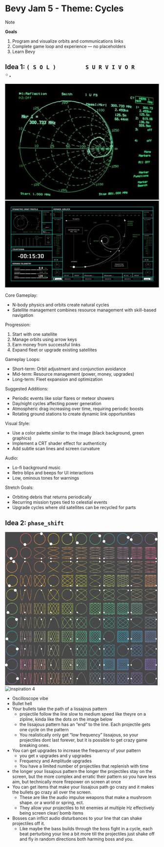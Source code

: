 # Bevy Jam 5 - Theme: Cycles

> [!NOTE] 
> **Goals**
> 1. Program and visualize orbits and communications links
> 2. Complete game loop and experience — no placeholders
> 3. Learn Bevy

## Idea 1: `( S O L )         S U R V I V O R           ◦.`

![inspiration 1](doc/assets/inspo-1.png)
![inspiration 2](doc/assets/inspo-2.png)

Core Gameplay:

- N-body physics and orbits create natural cycles
- Satellite management combines resource management with skill-based navigation

Progression:

1. Start with one satellite
2. Manage orbits using arrow keys
3. Earn money from successful links
4. Expand fleet or upgrade existing satellites

Gameplay Loops:

- Short-term: Orbit adjustment and conjunction avoidance
- Mid-term: Resource management (power, money, upgrades)
- Long-term: Fleet expansion and optimization

Suggested Additions:

- Periodic events like solar flares or meteor showers
- Day/night cycles affecting power generation
- Atmospheric drag increasing over time, requiring periodic boosts
- Rotating ground stations to create dynamic link opportunities

Visual Style:

- Use a color palette similar to the image (black background, green graphics)
- Implement a CRT shader effect for authenticity
- Add subtle scan lines and screen curvature

Audio:

- Lo-fi background music
- Retro blips and beeps for UI interactions
- Low, ominous tones for warnings

Stretch Goals:

- Orbiting debris that returns periodically
- Recurring mission types tied to celestial events
- Upgrade cycles where old satellites can be recycled for parts

## Idea 2: `phase_shift`

![inspiration 3](doc/assets/lissajous.gif)
![inspiration 4](https://www.youtube.com/watch?v=t6nGiBzGLD8)

- Oscilloscope vibe
- Bullet hell
- Your bullets take the path of a lissajous pattern
    - projectile follow the line slow to medium speed like theyre on a zipline, kinda like the dots on the image below
    - the lissajous pattern has an “end” to the line. Each projectile gets one cycle on the pattern
    - You realistically only get “low frequency” lissajous, so your projectiles dont last forever, but it is possible to get crazy game breaking ones.
- You can get upgrades to increase the frequency of your pattern
    - you get x upgrades and y upgrades
    - Frequency and Amplitude upgrades
    - You have a limited number of projectiles that replenish with time
- the longer your lissajous pattern the longer the projectiles stay on the screen, but the more complex and erratic their pattern so you have less aim, but technically more firepower on screen at once
- You can get items that make your lissajous path go crazy and it makes the bullets go crazy all over the screen.
    - These are like the audio impulse weapons that make a mushroom shape. or a world or spring, ect.
    - They allow your projectiles to hit enemies at multiple Hz effectively being screen clear/ bomb items
- Bosses can inflict audio disturbances to your line that can shake projectiles off it.
    - Like maybe the bass builds through the boss fight in a cycle, each beat perturbing your line a bit more till the projectiles just shake off and fly in random directions both harming boss and you.
